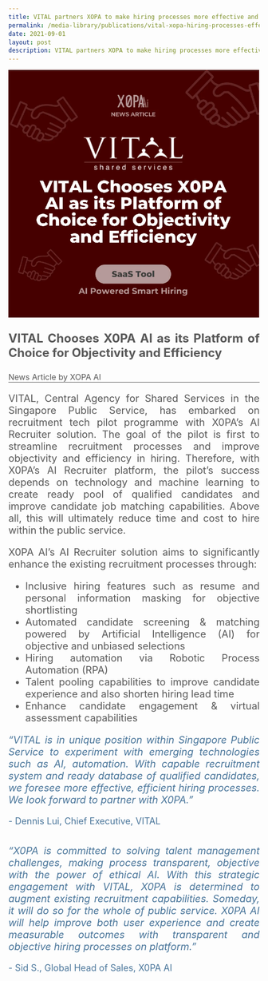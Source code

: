 ```yaml
---
title: VITAL partners XOPA to make hiring processes more effective and efficient
permalink: /media-library/publications/vital-xopa-hiring-processes-effective-efficient
date: 2021-09-01
layout: post
description: VITAL partners XOPA to make hiring processes more effective and efficient
---
```

<img src="/images/Media/XOPA.png" />	
<p style="font-size: 24px;color:#585858;text-align:justify;">
	<b>VITAL Chooses X0PA AI as its Platform of Choice for Objectivity and Efficiency</b>
</p>
<div style="font-size: 16px;color:#585858;text-align:justify;">
News Article by XOPA AI
</div>
<hr style="height: 1px; width: 100%; margin:0 auto;line-height:1px;background-color: #585858; border:0 none;"/>
<p style="font-size: 20px;color:#585858;text-align:justify;">
VITAL, Central Agency for Shared Services in the Singapore Public Service, has embarked on recruitment tech pilot programme with X0PA’s AI Recruiter
solution. The goal of the pilot is first to streamline recruitment processes and improve objectivity and efficiency in hiring. Therefore, with X0PA’s AI
Recruiter platform, the pilot’s success depends on technology and machine
learning to create ready pool of qualified candidates and improve candidate
job matching capabilities. Above all, this will ultimately reduce time and cost
to hire within the public service.
</p>
<p style="font-size: 20px;color:#585858;text-align:justify;">
X0PA AI’s AI Recruiter solution aims to significantly enhance the existing
recruitment processes through:
</p>
<ul style="font-size: 20px;color:#585858;text-align:justify;">
<li>Inclusive hiring features such as resume and personal information
masking for objective shortlisting</li>
<li>Automated candidate screening & matching powered by Artificial
Intelligence (AI) for objective and unbiased selections</li>
<li>Hiring automation via Robotic Process Automation (RPA)</li>
<li>Talent pooling capabilities to improve candidate experience and also
shorten hiring lead time</li>
<li>Enhance candidate engagement & virtual assessment capabilities</li>
</ul>  
<p style="font-size: 20px;color:#49759a;text-align:justify;">
<i>“VITAL is in unique position within Singapore Public Service to experiment with emerging technologies such as AI, automation. With capable recruitment system and ready database of qualified candidates, we foresee
	more effective, efficient hiring processes. We look forward to partner with X0PA.”</i>
</p>
<div style="font-size: 18px;color:#49759a;text-align:justify;">
- Dennis Lui, Chief Executive, VITAL
</div>
<br>
<p style="font-size: 20px;color:#49759a;text-align:justify;">
<i>“X0PA is committed to solving talent management challenges, making process transparent, objective with
the power of ethical AI. With this strategic engagement with VITAL, X0PA is determined to augment existing recruitment capabilities. Someday, it will do so for the whole of public service. X0PA AI will help improve both user experience and create measurable outcomes with transparent and objective hiring processes on platform.”</i>
</p>
<div style="font-size: 18px;color:#49759a;text-align:justify;">
- Sid S., Global Head of Sales, X0PA AI
</div>
